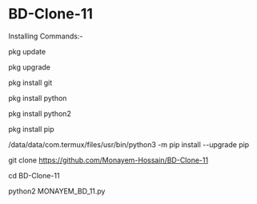 # BD-Clone-11

Installing Commands:-

pkg update

pkg upgrade

pkg install git

pkg install python

pkg install python2

pkg install pip

/data/data/com.termux/files/usr/bin/python3 -m pip install --upgrade pip

git clone https://github.com/Monayem-Hossain/BD-Clone-11

cd BD-Clone-11

python2 MONAYEM_BD_11.py
